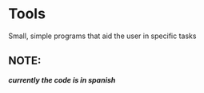 # Tools
Small, simple programs that aid the user in specific tasks 

## NOTE: 
**_currently the code is in spanish_**
